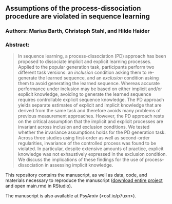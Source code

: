 ## Assumptions of the process-dissociation procedure are violated in sequence learning

### Authors: Marius Barth, Christoph Stahl, and Hilde Haider

### Abstract:

>  In sequence learning, a process-dissociation (PD) approach has been proposed to dissociate implicit and explicit learning processes. Applied to the popular generation task, participants perform two different task versions: an *inclusion* condition asking them to re-generate the learned sequence, and an *exclusion* condition asking them to avoid generating the learned sequence. Whereas accurate performance under inclusion may be based on either implicit and/or explicit knowledge, avoiding to generate the learned sequence requires controllable explicit sequence knowledge. The PD approach yields separate estimates of explicit and implicit knowledge that are derived from the same task and therefore avoids many problems of previous measurement approaches. However, the PD approach rests on the critical assumption that the implicit and explicit processes are invariant across inclusion and exclusion conditions. We tested whether the invariance assumptions holds for the PD generation task. Across three studies using first-order as well as second-order regularities, invariance of the controlled process was found to be violated. In particular, despite extensive amounts of practice, explicit knowledge was not exhaustively expressed in the exclusion condition. We discuss the implications of these findings for the use of process-dissociation in assessing implicit knowledge.

This repository contains the manuscript, as well as data, code, and materials necessary to reproduce the manuscript (<a href="https://github.com/methexp/pdl2/archive/master.zip">download entire project</a> and open main.rmd in RStudio).

The manuscript is also available at PsyArxiv (<osf.io/p7uxn>).

